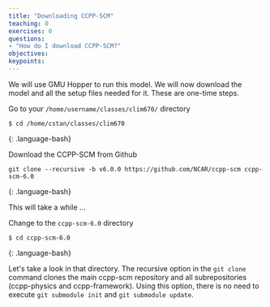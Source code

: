 ```yaml
---
title: "Downloading CCPP-SCM"
teaching: 0
exercises: 0 
questions:
- "How do I download CCPP-SCM?"
objectives:
keypoints:
---
```


We will use GMU Hopper to run this model.
We will now download the model and all the setup files needed for it. These are one-time steps.

Go to your `/home/username/classes/clim670/` directory 
~~~
$ cd /home/cstan/classes/clim670
~~~
{: .language-bash}

Download the CCPP-SCM from Github
~~~
git clone --recursive -b v6.0.0 https://github.com/NCAR/ccpp-scm ccpp-scm-6.0 
~~~
{: .language-bash}

This will take a while ...

Change to the `ccpp-scm-6.0` directory
~~~
$ cd ccpp-scm-6.0
~~~
{: .language-bash}

Let's take a look in that directory. 
The recursive option in the `git clone` command clones the main ccpp-scm repository and all subrepositories (ccpp-physics and ccpp-framework). Using this option, there is no need to execute `git submodule init` and `git submodule update`.
